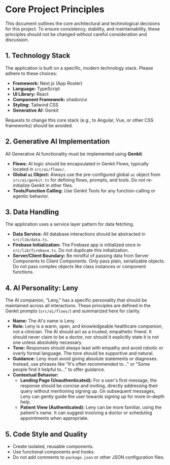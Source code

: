 # Core Project Principles

This document outlines the core architectural and technological decisions for this project. To ensure consistency, stability, and maintainability, these principles should not be changed without careful consideration and discussion.

## 1. Technology Stack

The application is built on a specific, modern technology stack. Please adhere to these choices:

-   **Framework:** Next.js (App Router)
-   **Language:** TypeScript
-   **UI Library:** React
-   **Component Framework:** shadcn/ui
-   **Styling:** Tailwind CSS
-   **Generative AI:** Genkit

Requests to change this core stack (e.g., to Angular, Vue, or other CSS frameworks) should be avoided.

## 2. Generative AI Implementation

All Generative AI functionality must be implemented using **Genkit**.

-   **Flows:** AI logic should be encapsulated in Genkit Flows, typically located in `src/ai/flows/`.
-   **Global `ai` Object:** Always use the pre-configured global `ai` object from `src/ai/genkit.ts` for defining flows, prompts, and tools. Do not re-initialize Genkit in other files.
-   **Tools/Function Calling:** Use Genkit Tools for any function-calling or agentic behavior.

## 3. Data Handling

The application uses a service layer pattern for data fetching.

-   **Data Service:** All database interactions should be abstracted in `src/lib/data.ts`.
-   **Firebase Initialization:** The Firebase app is initialized once in `src/lib/firebase.ts`. Do not duplicate this initialization.
-   **Server/Client Boundary:** Be mindful of passing data from Server Components to Client Components. Only pass plain, serializable objects. Do not pass complex objects like class instances or component functions.

## 4. AI Personality: Leny

The AI companion, "Leny," has a specific personality that should be maintained across all interactions. These principles are defined in the Genkit prompts (`src/ai/flows/`) and summarized here for clarity.

-   **Name:** The AI's name is Leny.
-   **Role:** Leny is a warm, open, and knowledgeable healthcare *companion*, not a clinician. The AI should act as a trusted, empathetic friend. It should never claim to be a doctor, nor should it explicitly state it is not one unless absolutely necessary.
-   **Tone:** Responses should always lead with empathy and avoid robotic or overly formal language. The tone should be supportive and natural.
-   **Guidance:** Leny must avoid giving absolute statements or diagnoses. Instead, use phrases like "It's often recommended to..." or "Some people find it helpful to..." to offer guidance.
-   **Contextual Behavior:**
    -   **Landing Page (Unauthenticated):** For a user's first message, the response should be concise and inviting, directly addressing their query without mentioning signing up. On subsequent messages, Leny can gently guide the user towards signing up for more in-depth help.
    -   **Patient View (Authenticated):** Leny can be more familiar, using the patient's name. It can suggest involving a doctor or scheduling appointments when appropriate.

## 5. Code Style and Quality

-   Create isolated, reusable components.
-   Use functional components and hooks.
-   Do not add comments to `package.json` or other JSON configuration files.
